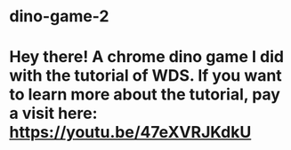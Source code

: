 # dino-game-2
# Hey there! A chrome dino game I did with the tutorial of WDS. If you want to learn more about the tutorial, pay a visit here: https://youtu.be/47eXVRJKdkU
